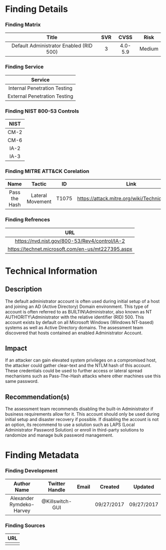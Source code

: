# Finding Details 

### Finding Matrix
| Title  | SVR  |  CVSS  | Risk |
|:-:|:-:|:-:|:-:|
| Default Administrator Enabled (RID 500)  |  3 |  4.0-5.9 | Medium  |

### Finding Service
| Service  |
|:-:|
| Internal Penetration Testing  |
| External Penetration Testing  |

### Finding NIST 800-53 Controls
| NIST  |
|:-:|
| CM-2  |
| CM-6  |
| IA-2 |
| IA-3 |

### Finding MITRE ATT&CK Corelation
| Name | Tactic | ID | Link |
|:-:|:-:|:-:|:-:|
| Pass the Hash | Lateral Movement | T1075 | https://attack.mitre.org/wiki/Technique/T1075 |

### Finding Refrences
| URL |
|:-:|
| https://nvd.nist.gov/800-53/Rev4/control/IA-2 |
| https://technet.microsoft.com/en-us/mt227395.aspx |


# Technical Information

## Description 
The default administrator account is often used during initial setup of a host and joining an AD (Active Directory) Domain environment. This type of account is often referred to as BUILTIN\Administrator, also known as NT AUTHORITY\Administrator with the relative identifier (RID) 500. This account exists by default on all Microsoft Windows (Windows NT-based) systems as well as Active Directory domains. The assessment team discovered that hosts contained an enabled Administrator Account. 

## Impact
If an attacker can gain elevated system privileges on a compromised host, the attacker could gather clear-text and the NTLM hash of this account. These credentials could be used to further access or lateral spread mechanisms such as Pass-The-Hash attacks where other machines use this same password. 


## Recommendation(s)
The assessment team recommends disabling the built-in Administrator if business requirements allow for it. This account should only be used during initial setup and disaster recovery if possible. If disabling the account is not an option, its recommend to use a solution such as LAPS (Local Administrator Password Solution) or enroll in third-party solutions to randomize and manage bulk password management.

# Finding Metadata
### Finding Development
| Author Name | Twitter Handle | Email | Created | Updated |
|:-:|:-:|:-:|:-:|:-:|
| Alexander Rymdeko-Harvey | @Killswitch-GUI |  | 09/27/2017 | 09/27/2017 |

### Finding Sources
| URL | 
|:-:|
|  |
